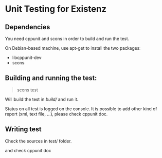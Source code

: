 # Unit Testing for Existenz

## Dependencies

You need cppunit and scons in order to build and run the test.

On Debian-based machine, use apt-get to install the two packages:

- libcppunit-dev
- scons


## Building and running the test:

> scons test

Will build the test in *build/* and run it.

Status on all test is logged on the console.
It is possible to add other kind of report (xml, text file, ...), please check cppunit doc.

## Writing test

Check the sources in test/ folder.

and check cppunit doc
